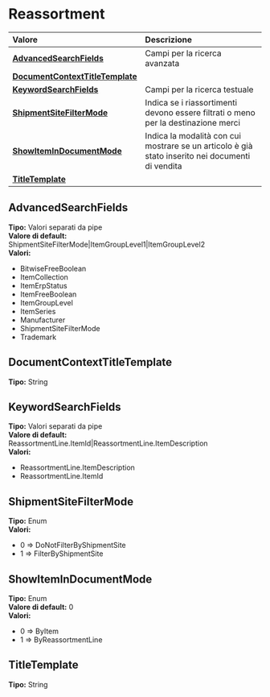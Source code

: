# Reassortment

| Valore | Descrizione |
| :--- | :--- |
| [**AdvancedSearchFields**](reassortment.md#advancedsearchfields) | Campi per la ricerca avanzata |
| [**DocumentContextTitleTemplate**](reassortment.md#documentcontexttitletemplate) |  |
| [**KeywordSearchFields**](reassortment.md#keywordsearchfields) | Campi per la ricerca testuale |
| [**ShipmentSiteFilterMode**](reassortment.md#shipmentsitefiltermode) | Indica se i riassortimenti devono essere filtrati o meno per la destinazione merci |
| [**ShowItemInDocumentMode**](reassortment.md#showitemindocumentmode) | Indica la modalità con cui mostrare se un articolo è già stato inserito nei documenti di vendita |
| [**TitleTemplate**](reassortment.md#titletemplate) |  |

## AdvancedSearchFields

**Tipo:** Valori separati da pipe  
**Valore di default:** ShipmentSiteFilterMode\|ItemGroupLevel1\|ItemGroupLevel2  
**Valori:**

* BitwiseFreeBoolean
* ItemCollection
* ItemErpStatus
* ItemFreeBoolean
* ItemGroupLevel
* ItemSeries
* Manufacturer
* ShipmentSiteFilterMode
* Trademark

## DocumentContextTitleTemplate

**Tipo:** String

## KeywordSearchFields

**Tipo:** Valori separati da pipe  
**Valore di default:** ReassortmentLine.ItemId\|ReassortmentLine.ItemDescription  
**Valori:**

* ReassortmentLine.ItemDescription
* ReassortmentLine.ItemId

## ShipmentSiteFilterMode

**Tipo:** Enum  
**Valori:**

* 0 =&gt; DoNotFilterByShipmentSite
* 1 =&gt; FilterByShipmentSite

## ShowItemInDocumentMode

**Tipo:** Enum  
**Valore di default:** 0  
**Valori:**

* 0 =&gt; ByItem
* 1 =&gt; ByReassortmentLine

## TitleTemplate

**Tipo:** String
